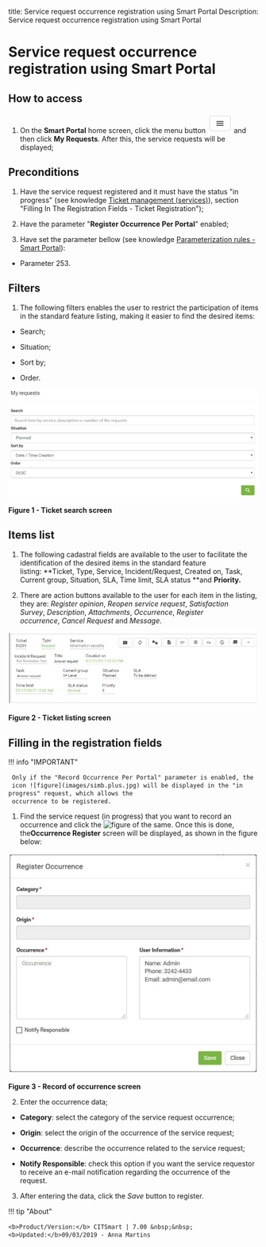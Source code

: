 title: Service request occurrence registration using Smart Portal
Description: Service request occurrence registration using Smart Portal

# Service request occurrence registration using Smart Portal

How to access
-------------

1.  On the **Smart Portal** home screen, click the menu button ![simbolo](images/simb-meno.white.jpg) and then
    click **My Requests**. After this, the service requests will be displayed;

Preconditions
-------------

1.  Have the service request registered and it must have the status "in
    progress" (see knowledge [Ticket management (services)][1]),
    section "Filling In The Registration Fields - Ticket Registration");

2.  Have the parameter "**Register Occurrence Per Portal**" enabled;

3.  Have set the parameter bellow (see knowledge [Parameterization rules - Smart
    Portal][2]):

-   Parameter 253.

Filters
-------

1.  The following filters enables the user to restrict the participation of
    items in the standard feature listing, making it easier to find the desired
    items:

-   Search;

-   Situation;

-   Sort by;

-   Order.

![Pesquisa](images/ocorren.img1.jpg)

**Figure 1 - Ticket search screen**

Items list
----------

1.  The following cadastral fields are available to the user to facilitate the
    identification of the desired items in the standard feature
    listing: **Ticket, Type, Service, Incident/Request, Created on, Task,
    Current group, Situation, SLA, Time limit, SLA status **and **Priority.**

2.  There are action buttons available to the user for each item in the listing,
    they are: *Register opinion*, *Reopen service request*, *Satisfaction
    Survey*, *Description*, *Attachments*, *Occurrence*, *Register
    occurrence*, *Cancel Request* and *Message*.

![Pesquisa](images/ocorren.img2.jpg)

**Figure 2 - Ticket listing screen**

Filling in the registration fields
----------------------------------

!!! info "IMPORTANT"

     Only if the "Record Occurrence Per Portal" parameter is enabled, the   
     icon ![figure](images/simb.plus.jpg) will be displayed in the "in progress" request, which allows the
     occurrence to be registered.

1.  Find the service request (in progress) that you want to record an occurrence
    and click the ![figure](images/simb.plus.jpg) of the same. Once this is done, the**Occurrence
    Register** screen will be displayed, as shown in the figure below:

   ![Pesquisa](images/ocorren.img3.jpg)
   
   **Figure 3 - Record of occurrence screen**

2.  Enter the occurrence data;

-   **Category**: select the category of the service request occurrence;

-   **Origin**: select the origin of the occurrence of the service request;

-   **Occurrence**: describe the occurrence related to the service request;

-   **Notify Responsible**: check this option if you want the service requestor
    to receive an e-mail notification regarding the occurrence of the request.

3.  After entering the data, click the *Save* button to register.


!!! tip "About"

    <b>Product/Version:</b> CITSmart | 7.00 &nbsp;&nbsp;
    <b>Updated:</b>09/03/2019 - Anna Martins

[1]:/en-us/citsmart-platform-7/processes/tickets/ticket-management.html
[2]:/en-us/citsmart-platform-7/plataform-administration/parameters-list/parametrization-smart-portal.html
